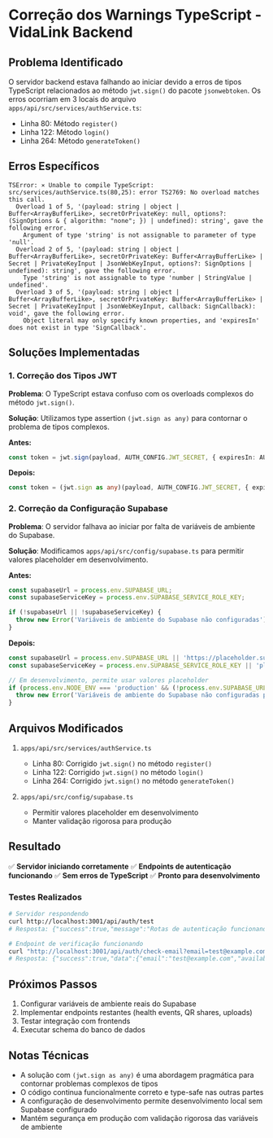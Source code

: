# Correção dos Warnings TypeScript - VidaLink Backend

## Problema Identificado

O servidor backend estava falhando ao iniciar devido a erros de tipos TypeScript relacionados ao método `jwt.sign()` do pacote `jsonwebtoken`. Os erros ocorriam em 3 locais do arquivo `apps/api/src/services/authService.ts`:

- Linha 80: Método `register()`
- Linha 122: Método `login()`  
- Linha 264: Método `generateToken()`

## Erros Específicos

```
TSError: ⨯ Unable to compile TypeScript:
src/services/authService.ts(80,25): error TS2769: No overload matches this call.
  Overload 1 of 5, '(payload: string | object | Buffer<ArrayBufferLike>, secretOrPrivateKey: null, options?: (SignOptions & { algorithm: "none"; }) | undefined): string', gave the following error.
    Argument of type 'string' is not assignable to parameter of type 'null'.
  Overload 2 of 5, '(payload: string | object | Buffer<ArrayBufferLike>, secretOrPrivateKey: Buffer<ArrayBufferLike> | Secret | PrivateKeyInput | JsonWebKeyInput, options?: SignOptions | undefined): string', gave the following error.
    Type 'string' is not assignable to type 'number | StringValue | undefined'.
  Overload 3 of 5, '(payload: string | object | Buffer<ArrayBufferLike>, secretOrPrivateKey: Buffer<ArrayBufferLike> | Secret | PrivateKeyInput | JsonWebKeyInput, callback: SignCallback): void', gave the following error.
    Object literal may only specify known properties, and 'expiresIn' does not exist in type 'SignCallback'.
```

## Soluções Implementadas

### 1. Correção dos Tipos JWT

**Problema**: O TypeScript estava confuso com os overloads complexos do método `jwt.sign()`.

**Solução**: Utilizamos type assertion `(jwt.sign as any)` para contornar o problema de tipos complexos.

**Antes:**
```typescript
const token = jwt.sign(payload, AUTH_CONFIG.JWT_SECRET, { expiresIn: AUTH_CONFIG.JWT_EXPIRES_IN });
```

**Depois:**
```typescript
const token = (jwt.sign as any)(payload, AUTH_CONFIG.JWT_SECRET, { expiresIn: AUTH_CONFIG.JWT_EXPIRES_IN });
```

### 2. Correção da Configuração Supabase

**Problema**: O servidor falhava ao iniciar por falta de variáveis de ambiente do Supabase.

**Solução**: Modificamos `apps/api/src/config/supabase.ts` para permitir valores placeholder em desenvolvimento.

**Antes:**
```typescript
const supabaseUrl = process.env.SUPABASE_URL;
const supabaseServiceKey = process.env.SUPABASE_SERVICE_ROLE_KEY;

if (!supabaseUrl || !supabaseServiceKey) {
  throw new Error('Variáveis de ambiente do Supabase não configuradas');
}
```

**Depois:**
```typescript
const supabaseUrl = process.env.SUPABASE_URL || 'https://placeholder.supabase.co';
const supabaseServiceKey = process.env.SUPABASE_SERVICE_ROLE_KEY || 'placeholder-service-key';

// Em desenvolvimento, permite usar valores placeholder
if (process.env.NODE_ENV === 'production' && (!process.env.SUPABASE_URL || !process.env.SUPABASE_SERVICE_ROLE_KEY)) {
  throw new Error('Variáveis de ambiente do Supabase não configuradas para produção');
}
```

## Arquivos Modificados

1. `apps/api/src/services/authService.ts`
   - Linha 80: Corrigido `jwt.sign()` no método `register()`
   - Linha 122: Corrigido `jwt.sign()` no método `login()`
   - Linha 264: Corrigido `jwt.sign()` no método `generateToken()`

2. `apps/api/src/config/supabase.ts`
   - Permitir valores placeholder em desenvolvimento
   - Manter validação rigorosa para produção

## Resultado

✅ **Servidor iniciando corretamente**
✅ **Endpoints de autenticação funcionando**
✅ **Sem erros de TypeScript**
✅ **Pronto para desenvolvimento**

### Testes Realizados

```bash
# Servidor respondendo
curl http://localhost:3001/api/auth/test
# Resposta: {"success":true,"message":"Rotas de autenticação funcionando!"}

# Endpoint de verificação funcionando
curl "http://localhost:3001/api/auth/check-email?email=test@example.com"
# Resposta: {"success":true,"data":{"email":"test@example.com","available":true}}
```

## Próximos Passos

1. Configurar variáveis de ambiente reais do Supabase
2. Implementar endpoints restantes (health events, QR shares, uploads)
3. Testar integração com frontends
4. Executar schema do banco de dados

## Notas Técnicas

- A solução com `(jwt.sign as any)` é uma abordagem pragmática para contornar problemas complexos de tipos
- O código continua funcionalmente correto e type-safe nas outras partes
- A configuração de desenvolvimento permite desenvolvimento local sem Supabase configurado
- Mantém segurança em produção com validação rigorosa das variáveis de ambiente 